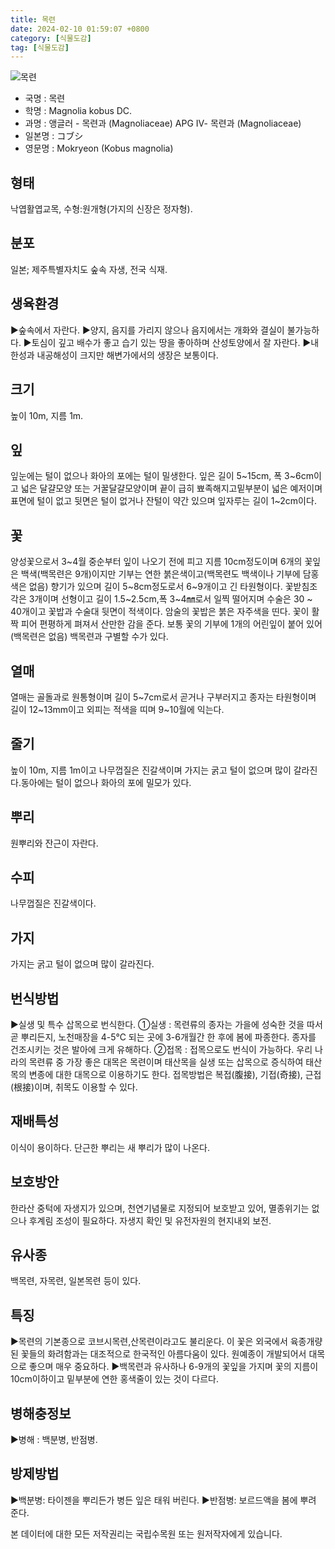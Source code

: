 ```yaml
---
title: 목련
date: 2024-02-10 01:59:07 +0800
category: [식물도감]
tag: [식물도감]
---
```




![목련](/fileUpload/plants/basic/Magnoliaceae/Magnolia/11618/11618_5_th2.JPG)
- 국명 : 목련
- 학명 : Magnolia kobus DC.
- 과명 : 앵글러 - 목련과 (Magnoliaceae) APG Ⅳ- 목련과 (Magnoliaceae)
- 일본명 : コブシ
- 영문명 : Mokryeon (Kobus magnolia)


## 형태
낙엽활엽교목, 수형:원개형(가지의 신장은 정자형).
## 분포
일본; 제주특별자치도 숲속 자생, 전국 식재.
## 생육환경
▶숲속에서 자란다. ▶양지, 음지를 가리지 않으나 음지에서는 개화와 결실이 불가능하다. ▶토심이 깊고 배수가 좋고 습기 있는 땅을 좋아하며 산성토양에서 잘 자란다.▶내한성과 내공해성이 크지만 해변가에서의 생장은 보통이다.
## 크기
높이 10m, 지름 1m. 
## 잎
잎눈에는 털이 없으나 화아의 포에는 털이 밀생한다. 잎은 길이 5~15cm, 폭 3~6cm이고 넓은 달걀모양 또는 거꿀달걀모양이며 끝이 급히 뾰족해지고밑부분이 넓은 예저이며 표면에 털이 없고 뒷면은 털이 없거나 잔털이 약간 있으며 잎자루는 길이 1~2cm이다.
## 꽃
양성꽃으로서 3~4월 중순부터 잎이 나오기 전에 피고 지름 10cm정도이며 6개의 꽃잎은 백색(백목련은 9개)이지만 기부는 연한 붉은색이고(백목련도 백색이나 기부에 담홍색은 없음) 향기가 있으며 길이 5~8cm정도로서 6~9개이고 긴 타원형이다. 꽃받침조각은 3개이며 선형이고 길이 1.5~2.5cm,폭 3~4㎜로서 일찍 떨어지며 수술은 30 ~ 40개이고 꽃밥과 수술대 뒷면이 적색이다. 암술의 꽃밥은 붉은 자주색을 띤다. 꽃이 활짝 피어 편평하게 펴져서 산만한 감을 준다. 보통 꽃의 기부에 1개의 어린잎이 붙어 있어(백목련은 없음) 백목련과 구별할 수가 있다.
## 열매
열매는 골돌과로 원통형이며  길이 5~7cm로서 곧거나 구부러지고 종자는 타원형이며 길이 12~13mm이고 외피는 적색을 띠며 9~10월에 익는다.
## 줄기
높이 10m, 지름 1m이고 나무껍질은 진갈색이며 가지는 굵고 털이 없으며 많이 갈라진다.동아에는 털이 없으나 화아의 포에 밀모가 있다.
## 뿌리
원뿌리와 잔근이 자란다.
## 수피
나무껍질은 진갈색이다.
## 가지
가지는 굵고 털이 없으며 많이 갈라진다.
## 번식방법
▶실생 및 특수 삽목으로 번식한다. ①실생 : 목련류의 종자는 가을에 성숙한 것을 따서 곧 뿌리든지, 노천매장을 4-5℃ 되는 곳에 3-6개월간 한 후에 봄에 파종한다. 종자를 건조시키는 것은 발아에 크게 유해하다. ②접목 : 접목으로도 번식이 가능하다. 우리 나라의 목련류 중 가장 좋은 대목은 목련이며 태산목을 실생 또는 삽목으로 증식하여 태산목의 변종에 대한 대목으로 이용하기도 한다. 접목방법은 복접(腹接), 기접(奇接), 근접(根接)이며, 취목도 이용할 수 있다.
## 재배특성
이식이 용이하다. 단근한 뿌리는 새 뿌리가 많이 나온다.
## 보호방안
한라산 중턱에 자생지가 있으며, 천연기념물로 지정되어 보호받고 있어, 멸종위기는 없으나 후계림 조성이 필요하다. 자생지 확인 및 유전자원의 현지내외 보전.
## 유사종
백목련, 자목련, 일본목련 등이 있다.
## 특징
▶목련의 기본종으로 코브시목련,산목련이라고도 불리운다. 이 꽃은 외국에서 육종개량된 꽃들의 화려함과는 대조적으로 한국적인 아름다움이 있다. 원예종이 개발되어서 대목으로 좋으며 매우 중요하다.▶백목련과 유사하나 6-9개의 꽃잎을 가지며 꽃의 지름이 10cm이하이고 밑부분에 연한 홍색줄이 있는 것이 다르다.
## 병해충정보
▶병해 : 백분병, 반점병.
## 방제방법
▶백분병:  타이젠을 뿌리든가 병든 잎은 태워 버린다. ▶반점병:  보르드액을 봄에 뿌려 준다.






본 데이터에 대한 모든 저작권리는 국립수목원 또는 원저작자에게 있습니다.
